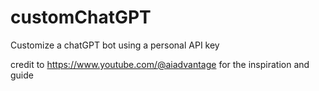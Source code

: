 # customChatGPT
Customize a chatGPT bot using a personal API key

credit to https://www.youtube.com/@aiadvantage for the inspiration and guide
